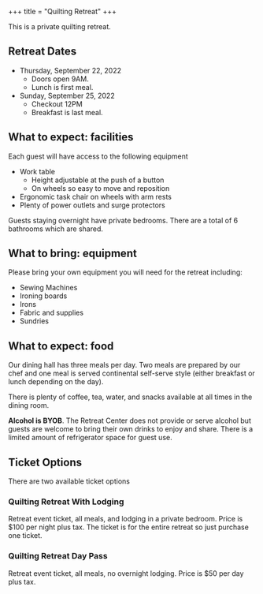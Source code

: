 +++
title = "Quilting Retreat"
+++

This is a private quilting retreat.

## Retreat Dates

* Thursday, September 22, 2022
  * Doors open 9AM.
  * Lunch is first meal.
* Sunday, September 25, 2022
  * Checkout 12PM
  * Breakfast is last meal.

## What to expect: facilities

Each guest will have access to the following equipment

* Work table
  * Height adjustable at the push of a button
  * On wheels so easy to move and reposition
* Ergonomic task chair on wheels with arm rests
* Plenty of power outlets and surge protectors

Guests staying overnight have private bedrooms. There are a total of 6 bathrooms which are shared.

## What to bring: equipment

Please bring your own equipment you will need for the retreat including:

* Sewing Machines
* Ironing boards
* Irons
* Fabric and supplies
* Sundries

## What to expect: food

Our dining hall has three meals per day. Two meals are prepared by our chef and one meal is served continental self-serve style (either breakfast or lunch depending on the day).

There is plenty of coffee, tea, water, and snacks available at all times in the dining room.

**Alcohol is BYOB**. The Retreat Center does not provide or serve alcohol but guests are welcome to bring their own drinks to enjoy and share. There is a limited amount of refrigerator space for guest use.

## Ticket Options

There are two available ticket options

### Quilting Retreat With Lodging

Retreat event ticket, all meals, and lodging in a private bedroom. Price is $100 per night plus tax. The ticket is for the entire retreat so just purchase one ticket.

### Quilting Retreat Day Pass

Retreat event ticket, all meals, no overnight lodging. Price is $50 per day plus tax.

